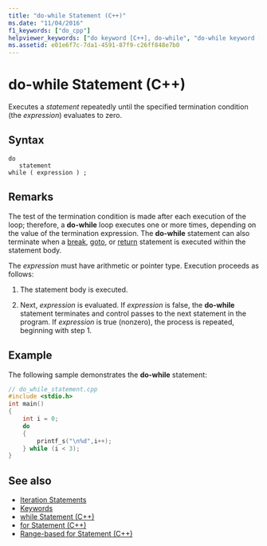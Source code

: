 ```yaml
---
title: "do-while Statement (C++)"
ms.date: "11/04/2016"
f1_keywords: ["do_cpp"]
helpviewer_keywords: ["do keyword [C++], do-while", "do-while keyword [C++]", "do keyword [C++]", "while keyword [C++], do-while"]
ms.assetid: e01e6f7c-7da1-4591-87f9-c26ff848e7b0
---
```

# do-while Statement (C++)

Executes a *statement* repeatedly until the specified termination condition (the *expression*) evaluates to zero.

## Syntax

```
do
   statement
while ( expression ) ;
```

## Remarks

The test of the termination condition is made after each execution of the loop; therefore, a **do-while** loop executes one or more times, depending on the value of the termination expression. The **do-while** statement can also terminate when a [break](../cpp/break-statement-cpp.md), [goto](../cpp/goto-statement-cpp.md), or [return](../cpp/return-statement-cpp.md) statement is executed within the statement body.

The *expression* must have arithmetic or pointer type. Execution proceeds as follows:

1. The statement body is executed.

1. Next, *expression* is evaluated. If *expression* is false, the **do-while** statement terminates and control passes to the next statement in the program. If *expression* is true (nonzero), the process is repeated, beginning with step 1.

## Example

The following sample demonstrates the **do-while** statement:

```cpp
// do_while_statement.cpp
#include <stdio.h>
int main()
{
    int i = 0;
    do
    {
        printf_s("\n%d",i++);
    } while (i < 3);
}
```

## See also

- [Iteration Statements](../cpp/iteration-statements-cpp.md)
- [Keywords](../cpp/keywords-cpp.md)
- [while Statement (C++)](../cpp/while-statement-cpp.md)
- [for Statement (C++)](../cpp/for-statement-cpp.md)
- [Range-based for Statement (C++)](../cpp/range-based-for-statement-cpp.md)
